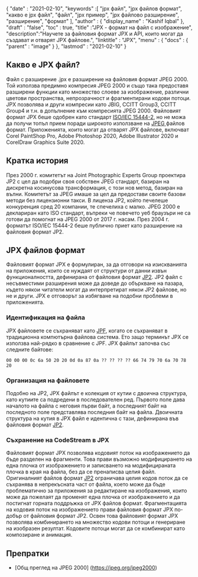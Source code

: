 {
  "date" : "2021-02-10",
  "keywords" :[ "jpx файл", "jpx файлов формат", "какво е jpx файл", "файл", "jpx пример", "jpx файлово разширение", "разширение", "формат" ],
  "author" : {
    "display_name" : "Kashif Iqbal"
},
  "draft" : "false",
  "toc" : true,
  "title" :"JPX - формат на файл с изображение",
  "description":"Научете за файловия формат JPX и API, които могат да създават и отварят JPX файлове.",
  "linktitle" : "JPX",
  "menu" : {
    "docs" : {
      "parent" : "image"
}
},
  "lastmod" : "2021-02-10"
}

## Какво е JPX файл? ##

Файл с разширение .jpx е разширение на файловия формат JPEG 2000. Той използва предимно компресия JPEG 2000 и също така предоставя разширени функции като множество слоеве за изображение, различни цветови пространства, непрозрачност и фрагментирани кодови потоци. JPX позволява и други компресии като JBIG, CCITT Group3, CCITT Group4 и т.н. в допълнение към компресията JPEG 2000. Файловият формат JPX беше одобрен като стандарт [ISO/IEC 15444-2](https://www.iso.org/standard/33160.html), но не можа да получи топъл прием поради широкото използване на [JPEG ](/bg/image/jpeg/) файлов формат. Приложенията, които могат да отварят JPX файлове, включват Corel PaintShop Pro, Adobe Photoshop 2020, Adobe Illustrator 2020 и CorelDraw Graphics Suite 2020.

## Кратка история

През 2000 г. комитетът на Joint Photographic Experts Group проектира JP2 с цел да подобри своя собствен JPEG стандарт, базиран на дискретна косинусова трансформация, с този нов метод, базиран на вълни. Комитетът за JPEG имаше за цел да предостави своите базови методи без лицензионни такси. В лиценза JP2, който печелеше конкуренция сред 20 компании, те спечелиха с малко. JPEG 2000 е деклариран като ISO стандарт, въпреки че повечето уеб браузъри не са готови да помогнат на JPEG 2000 от 2017 г. насам. През 2004 г. форматът ISO/IEC 15444-2 беше публично приет като разширение на файловия формат JP2.

## JPX файлов формат

Файловият формат JPX е формулиран, за да отговори на изискванията на приложения, които се нуждаят от структури от данни извън функционалността, дефинирана от файловия формат [JP2](/bg/image/jp2/). JP2 файл с несъвместими разширения може да доведе до объркване на пазара, където някои читатели могат да интерпретират някои JP2 файлове, но не и други. JPX е отговорът за избягване на подобни проблеми в приложенията.

### Идентификация на файла

JPX файловете се съхраняват като [JPF](/bg/image/jpf/), когато се съхраняват в традиционна компютърна файлова система. Ето защо терминът JPX се използва най-рядко в сравнение с JPF. JPX файлът започва със следните байтове:

`00 00 00 0c 6a 50 20 20 0d 0a 87 0a ?? ?? ?? ?? 66 74 79 70 6а 70 78 20`

### Организация на файловете

Подобно на JP2, JPX файлът е колекция от кутии с двоична структура, като кутиите са подредени в последователен ред. Първото поле дава началото на файла с неговия първи байт, а последният байт на последното поле представлява последния байт на файла.
Двоичната структура на кутия в JPX файл е идентична с тази, дефинирана във файловия формат [JP2](/bg/image/jp2/).

### Съхранение на CodeStream в JPX

Файловият формат JPX позволява кодовият поток на изображението да бъде разделен на фрагменти. Това прави възможно модифицирането на една плочка от изображението и записването на модифицираната плочка в края на файла, без да се пренаписва целия файл. Оригиналният файлов формат [JP2](/bg/image/jp2/) ограничава целия кодов поток да се съхранява в непрекъсната част от файла, което може да бъде проблематично за приложения за редактиране на изображения, които може да пожелаят да променят една плочка от изображението и да постигнат горната поддръжка от JPX файлов формат. Фрагментацията на кодовия поток на изображението прави файловия формат JPX по-добър от файловия формат JP2. Освен това файловият формат JPX позволява комбинирането на множество кодови потоци и генериране на изобразен резултат. Кодовите потоци могат да се комбинират като композиране и анимация.

## Препратки ##

* [Общ преглед на JPEG 2000] (https://jpeg.org/jpeg2000)

